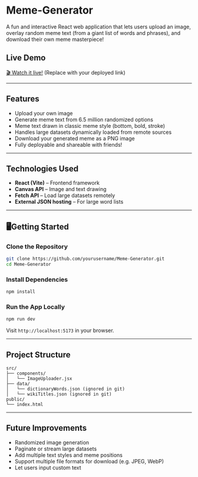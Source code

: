 # Meme-Generator

A fun and interactive React web application that lets users upload an image, overlay random meme text (from a giant list of words and phrases), and download their own meme masterpiece!

## Live Demo

[🎬 Watch it live!](https://bellamy-bec44.web.app/)
(Replace with your deployed link)

---

## Features
- Upload your own image
- Generate meme text from 6.5 million randomized options
- Meme text drawn in classic meme style (bottom, bold, stroke)
- Handles large datasets dynamically loaded from remote sources
- Download your generated meme as a PNG image
- Fully deployable and shareable with friends!

---

## Technologies Used
- **React (Vite)** – Frontend framework  
- **Canvas API** – Image and text drawing  
- **Fetch API** – Load large datasets remotely  
- **External JSON hosting** – For large word lists  

---

## 🖥Getting Started

### Clone the Repository
```bash
git clone https://github.com/yourusername/Meme-Generator.git
cd Meme-Generator
````

### Install Dependencies

```bash
npm install
```

### Run the App Locally

```bash
npm run dev
```

Visit `http://localhost:5173` in your browser.

---


## Project Structure

```
src/
├── components/
│   └── ImageUploader.jsx
├── data/
│   └── dictionaryWords.json (ignored in git)
│   └── wikiTitles.json (ignored in git)
public/
└── index.html
```

---

## Future Improvements

* Randomized image generation
* Paginate or stream large datasets
* Add multiple text styles and meme positions
* Support multiple file formats for download (e.g. JPEG, WebP)
* Let users input custom text

